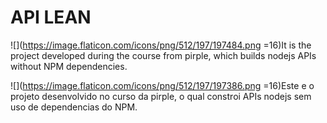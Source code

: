 # API LEAN

 ![](https://image.flaticon.com/icons/png/512/197/197484.png =16)It is the project developed during the course from pirple, which builds nodejs APIs without NPM dependencies.

![](https://image.flaticon.com/icons/png/512/197/197386.png =16)Este e o projeto desenvolvido no curso da pirple, o qual constroi APIs nodejs sem uso de dependencias do NPM.

